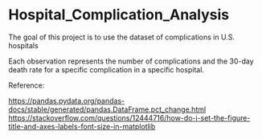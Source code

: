 # Hospital_Complication_Analysis

The goal of this project is to use the dataset of complications in U.S. hospitals

Each observation represents the number of complications and the 30-day death rate for a specific complication in a specific hospital.

Reference:

https://pandas.pydata.org/pandas-docs/stable/generated/pandas.DataFrame.pct_change.html
https://stackoverflow.com/questions/12444716/how-do-i-set-the-figure-title-and-axes-labels-font-size-in-matplotlib
